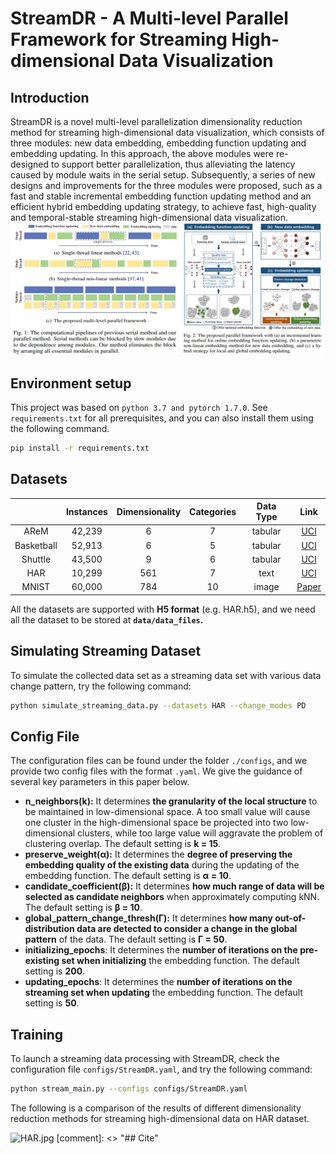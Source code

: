 
# StreamDR - A Multi-level Parallel Framework for Streaming High-dimensional Data Visualization

## Introduction
StreamDR is a novel multi-level parallelization dimensionality reduction method for streaming high-dimensional data visualization, which consists of three modules: new data embedding, embedding function updating and embedding updating. In this approach, the above modules were re-designed to support better parallelization, thus alleviating the latency caused by module waits in the serial setup. Subsequently, a series of new designs and improvements for the three modules were proposed, such as a fast and stable incremental embedding function updating method and an efficient hybrid embedding updating strategy, to achieve fast, high-quality and temporal-stable streaming high-dimensional data visualization.
![framework.png](images%2Fframework.png)

## Environment setup

This project was based on `python 3.7 and pytorch 1.7.0`. See `requirements.txt` for all prerequisites, and you can also install them using the following command.

```bash
pip install -r requirements.txt
```

## Datasets

|               | Instances | Dimensionality | Categories | Data Type |                                                                           Link                                                                           |
|:-------------:|:---------:|:--------------:|:----------:|:---------:|:--------------------------------------------------------------------------------------------------------------------------------------------------------:|
|     AReM      |  42,239   |       6        |     7      |  tabular  |                  [UCI](https://archive-beta.ics.uci.edu/dataset/366/activity+recognition+system+based+on+multisensor+data+fusion+arem)                   |
|  Basketball   |  52,913   |       6        |     5      |  tabular  |                                          [UCI](https://archive-beta.ics.uci.edu/dataset/587/basketball+dataset)                                          |
|    Shuttle    |  43,500   |       9        |     6      |  tabular  |                                           [UCI](https://archive-beta.ics.uci.edu/dataset/148/statlog+shuttle)                                            |
|      HAR      |  10,299   |      561       |     7      |   text    |                             [UCI](https://archive-beta.ics.uci.edu/dataset/240/human+activity+recognition+using+smartphones)                             |
|     MNIST     |  60,000   |      784       |     10     |   image   |                                                 [Paper](http://yann.lecun.com/exdb/mnist/)                                                  |

All the datasets are supported with **H5 format** (e.g. HAR.h5), and we need all the dataset to be stored at **`data/data_files`.**

## Simulating Streaming Dataset
To simulate the collected data set as a streaming data set with various data change pattern, try the following command:

```bash
python simulate_streaming_data.py --datasets HAR --change_modes PD
```

## Config File

The configuration files can be found under the folder `./configs`, and we provide two config files with the format `.yaml`. We give the guidance of several key parameters in this paper below.

- **n_neighbors(k):** It determines **the granularity of the local structure** to be maintained in low-dimensional space. A too small value will cause one cluster in the high-dimensional space be projected into two low-dimensional clusters, while too large value will aggravate the problem of clustering overlap. The default setting is **k = 15**.
- **preserve_weight(α):** It determines the **degree of preserving the embedding quality of the existing data** during the updating of the embedding function. The default setting is **α = 10**.
- **candidate_coefficient(β):** It determines **how much range of data will be selected as candidate neighbors** when approximately computing kNN. The default setting is **β = 10**.
- **global_pattern_change_thresh(Γ):** It determines **how many out-of-distribution data are detected to consider a change in the global pattern** of the data. The default setting is **Γ = 50**.
- **initializing_epochs**: It determines the **number of iterations on the pre-existing set when initializing** the embedding function. The default setting is **200**.
- **updating_epochs**: It determines the **number of iterations on the streaming set when updating** the embedding function. The default setting is **50**.


## Training

To launch a streaming data processing with StreamDR, check the configuration file `configs/StreamDR.yaml`, and try the following command:

```bash
python stream_main.py --configs configs/StreamDR.yaml
```

The following is a comparison of the results of different dimensionality reduction methods for streaming high-dimensional data on HAR dataset.

![HAR.jpg](images%2FHAR.jpg)
[comment]: <> "## Cite"
